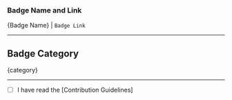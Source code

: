### Badge Name and Link

{Badge Name} | `Badge Link`

---

## Badge Category

{category}

---

- [ ] I have read the [Contribution Guidelines]
